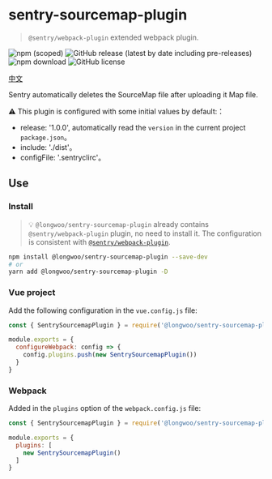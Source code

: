 # sentry-sourcemap-plugin

> `@sentry/webpack-plugin` extended webpack plugin.

![npm (scoped)](https://img.shields.io/npm/v/@longwoo/sentry-sourcemap-plugin?color=%23be3031&style=flat-square)
![GitHub release (latest by date including pre-releases)](https://img.shields.io/github/v/release/long-woo/sentry-sourcemap-plugin?include_prereleases&style=flat-square)
![npm download](https://img.shields.io/npm/dm/@longwoo/sentry-sourcemap-plugin?style=flat-square)
![GitHub license](https://img.shields.io/github/license/long-woo/sentry-sourcemap-plugin?style=flat-square)

[中文](https://github.com/long-woo/sentry-sourcemap-plugin/blob/master/README_ZH.md)

Sentry automatically deletes the SourceMap file after uploading it Map file.

⚠️ This plugin is configured with some initial values by default:：

- release: '1.0.0', automatically read the `version` in the current project `package.json`。
- include: './dist'。
- configFile: '.sentryclirc'。

## Use

### Install

> 💡 `@longwoo/sentry-sourcemap-plugin` already contains `@sentry/webpack-plugin` plugin, no need to install it.
The configuration is consistent with [`@sentry/webpack-plugin`](https://www.npmjs.com/package/@sentry/webpack-plugin).

```sh
npm install @longwoo/sentry-sourcemap-plugin --save-dev
# or
yarn add @longwoo/sentry-sourcemap-plugin -D
```

### Vue project

Add the following configuration in the `vue.config.js` file:

```js
const { SentrySourcemapPlugin } = require('@longwoo/sentry-sourcemap-plugin')

module.exports = {
  configureWebpack: config => {
    config.plugins.push(new SentrySourcemapPlugin())
  }
}
```

### Webpack

Added in the `plugins` option of the `webpack.config.js` file:

```js
const { SentrySourcemapPlugin } = require('@longwoo/sentry-sourcemap-plugin')

module.exports = {
  plugins: [
    new SentrySourcemapPlugin()
  ]
}
```

